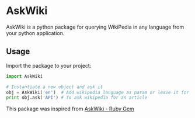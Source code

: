 AskWiki
=======
AskWiki is a python package for querying WikiPedia in any language from your python application.

## Usage

Import the package to your project:

```python
import AskWiki

# Instantiate a new object and ask it
obj = AskWiki('en')  # Add wikipedia language as param or leave it for english
print obj.ask('API') # To ask wikipedia for an article
```

This package was inspired from [AskWiki - Ruby Gem](https://github.com/blazeeboy/askwiki)
